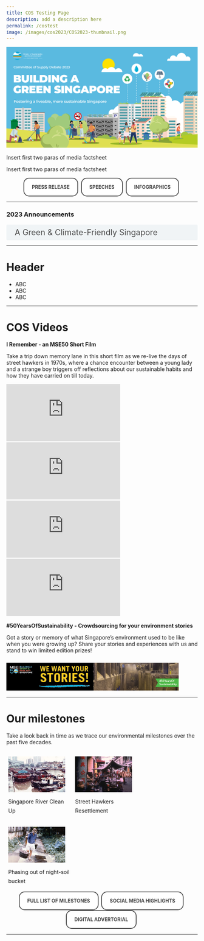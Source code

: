 ```yaml
---
title: COS Testing Page
description: add a description here
permalink: /costest
image: /images/cos2023/COS2023-thumbnail.png
---
```

<style>
/*--------------------------------------------------------------
STYLING FOR INTRO
--------------------------------------------------------------*/

.img-icon {
 max-width: 90% !important;
margin-top: 10px !important;
}
 
.column {
  float: left;
  width: 33%;
  margin: 5px;
}

.icon-desc {
 line-height: 1.5rem !important;
 margin: 10px 0px !important;
 }
 
/* Clear floats after the columns */
.row:after {
  content: "";
  display: table;
  clear: both;
}
 
@media screen and (max-width: 600px) {
  .column {
    width: 75%;
    margin-left: 12.5%;
  }
}
/*--------------------------------------------------------------
STYLING FOR BUTTONS
--------------------------------------------------------------*/
 
.button {
  cursor: pointer;
  -webkit-backface-visibility: hidden;
  backface-visibility: hidden;
  font: inherit;
  border: none;
  position: relative;
  transition: 300ms ease;
  color: #484848 !important;
  text-transform: uppercase;
  background: #ffffff;
  padding: 15px 20px;
  border: 2px solid #484848;
  display: inline-block;
  transition: all 0.4s ease 0s;
  border-radius: 15px;
  font-weight: bold;
  text-decoration: none !important;
  font-size:0.9em;
}
.button:before {
  transition: 300ms ease;
  position: absolute;
  display: block;
  content: "";
  transform: translateZ(-40px);
  -webkit-backface-visibility: hidden;
  backface-visibility: hidden;
  height: calc(100% - 20px);
  width: calc(100% - 20px);
  border-radius: 100px;
  left: 10px;
  top: 16px;
}
.button:hover {
  transform: translateZ(55px);
  color: #ffffff !important;
  background: #4a96b0;
  border-color: #4a96b0 !important;
  transition: all 0.4s ease 0s;
  text-decoration: none;
}
.button:hover:before {
  transform: translateZ(-45px);
}
.button:active {
  transform: translateZ(20px);
}
.button:active:before {
  transform: translateZ(-20px);
  top: 10px;
}
	
/*--------------------------------------------------------------
STYLING FOR ACCORDIAN
--------------------------------------------------------------*/
 input {
	display: none;
}
label {
	display: block;
	padding: 8px 22px;
	margin: 0 0 5px 0;
	cursor: pointor;
	background: #F0F4F6;
	border-radius: 3px;
	color: #484848;
	transition: ease .5s;
	font-size: 1.5em;
}

label:hover {
	background: #4a96b0;
	color: #FFF;
}

.accordion-content {
	/* background: #E2E5F6; */
	padding: 10px 0px 30px 30px;
	/* border: 1px solid #484848; */
	margin: 0 0 1px 0;
	border-radius: 3px;
}

input + label + .accordion-content {
	display: none;
}

input:checked + label + .accordion-content {
	display: none;
}

input:checked + label + .accordion-content {
	display: block;
}
</style>
<img src="/images/cos2023/COS2023-thumbnail.png" class="mse50-logo"><br>

<p>Insert first two paras of media factsheet</p>
<p>Insert first two paras of media factsheet</p>

<div>
<center>
	  <a class="button" href="xxx" target="_blank">Press Release</a>&nbsp; 
	  <a class="button" href="/news/committee-of-supply/" target="_blank">Speeches</a>&nbsp;
	  <a class="button" href="xxxx/" target="_blank">Infographics</a>&nbsp;
</center>
</div>

<hr> 

<h3 id="carbon-emissions">2023 Announcements</h3>
<div>
  	<input type="checkbox" id="cctitle1"  /><label for="cctitle1">A Green & Climate-Friendly Singapore</label>
	<div class="accordion-content">
      <p><b>Public Sector leading the way in environmental sustainability</b></p>
      <ul>
	 <li>Annual GreenGov.SG report on Government's efforts, progress and plans (from 2023)</li>
         <li> Statutory Boards to publish annual environmental sustainability disclosures on their efforts, progress and plans (from 2024)</li>
         <li>Up to 5% of evaluation points to be set aside for environmental sustainability for large Government construction and ICT tenders (starting in 2024)</li>
        <li>PUB has committed to achieving net zero emissions around 2045 through 3Rs strategy - Replace, Reduce, Remove</li>
</ul>

	<p><b>Supporting our Households & Companies to be more energy efficient</b></p>
  	<ul>
	 <li>Helping households make more informed decisions</li>
         <li>Energy labels will be introduced for more appliances</li>
         <li>Energy standards for appliances will be raised over the next two years</li>
         <li>Extension and expansion of the Climate Friendly Households Programme. More details will be released later this year.</li>
         <li>Enhancement of Energy Efficiency Fund (E2F) to provide manufacturing SMEs more certainty when investing in energy efficient technologies and simpler grant application process</li>
	</ul>
	</div>
	
  	<input type="checkbox" id="cctitle2"  /><label for="cctitle2">Ensuring Water Sustainability</label>
	<div class="accordion-content">
	<ul>
		<li>Tunneling works for Deep Tunnel Sewerage System (DTSS) Phase 2 Project expected to be completed (by 2H2023)</li>
      <li>Redevelopment of Kranji Water Reclamation Plant and Kranji NEWater Factory to increase treatment capacities and NEWater production</li>
      <li>Introduction of mandatory water recycling requirements on new projects in wafer fabrication, electronics and biomedical industries (from 1 January 2024)</li>
		</ul>
	</div>
	
  	<input type="checkbox" id="cctitle3"  /><label for="cctitle3">Towards a Zero Waste Nation</label>
	<div class="accordion-content">
      	<p><b>Reducing packaging waste, increasing recycling & building zero waste habits</b></p>
		<ul>
		<li>Larger supermarket operators to charge at least 5 cents per disposable carrier bag to encourage consumers to bring their own bags (from 3 July 2023)</li>
      		<li>New beverage container return scheme to boost recycling of used plastic bottles and metal cans</li>
      		<li>Bloobox distribution to encourage households to recycle right</li>
		</ul>
	</div>
		
	<input type="checkbox" id="cctitle4"  /><label for="cctitle4">Safeguarding Our Hawker Culture</label>
	<div class="accordion-content">
		<p><b>New & upgraded hawker centres</b></p>
		<ul>
      			<li>Two new hawker centres (Buangkok and Woodleigh Village), and a refreshed hawker centre (Jurong West) will be operational in 2023</li>
		</ul>	
	
		<p><b>Sustaining the hawker trade</b></p>
		<ul>
        	<li>Ongoing programmes such as Hawkers' Development Programme will be enhanced</li>
		</ul>
        
		<p><b>Raising hawkers' productivity</b></p>
		<ul>
          <li>Expansion of hawkers' Productivity Grant from $5,000 to $7,000 to cover stall-level digital solutions (extended to FY2025)</li>
          <li>Enhancement of Productive Hawker Centres Programme to cover co-funding for Cleaning Process Automation solutions (extended to FY2028)</li>
		</ul>
	</div>
	

	<input type="checkbox" id="cctitle5"  /><label for="cctitle5">Enhancing Coastal & Flood Resilience</label>
	<div class="accordion-content">
		<ul>
		<li>New Coastal Protection and Flood Management Research Programme to support development of innovative coastal protection and flood management solutions</li>
      <li>Ongoing site-specific studies will cover half of Singapore's coastline when new study at North-west coast (Lim Chu Kang) and Sungei Kadut area) commences in second half of 2023</li>
      <li>Ongoing drainage improvement works at 25 locations to enhance flood resilience</li>
		</ul>
	</div>
	

	<input type="checkbox" id="cctitle6"  /><label for="cctitle6">Securing a Safe Supply of Food</label>
	<div class="accordion-content">
		<p><b>Diversifying our food import sources</b></p>
		<ul>
      		<li>Increased our food supply sources from 172 countries and regions in 2019 to 183 in 2022</li>
		</ul>
		
		<p><b>Growing local</b></p>
      		<ul>
      			<li>Launch first land tender for wider range of food types (e.g. fruited vegetables and mushrooms) in 2H2023</li>
      			<li>Continue efforts to transform the Lim Chu Kang region through masterplanning</li>
		</ul>
		
		<p><b>Developing a skilled agri-food workforce</b></p>
    		 <ul>
      			<li>New ITE Work-Study Diploma in Agriculture and Aquaculture Technology (from April 2023) </li> 
		</ul>
		
		<p><b>New Alliance for Action (AfA)</b></p>
		<ul>
       			 <li>Explore solutions to raise demand for local produce</li>
		</ul>
     
		<p><b>A more productive & sustainable aquaculture sector</b></p>
		<ul>
        		<li>SFA's Marine Aquaculture Centre as key research campus of Aquapolis for aquaculture research and innovation</li>
        		<li>Pre-planning study on integrating future research facilities with aquaculture infrastructure</li>
      		</ul>
		
		<p><b>Leveraging Science, Data & Technology to enhance food safety</b></p>
		<ul>
        		<li>Development of Whole Genome Sequencing analytics to better identify causes of foodborne diseases</li>
        		<li>$23 million set aside under the Singapore Food Story R&D Programme 2.0 to build new food safety capabilities</li>
      		</ul>
	</div>
	

	<input type="checkbox" id="cctitle7"  /><label for="cctitle7">Partnering the Community</label>
	<div class="accordion-content">
		<p><b>Green Action for Communities (GAC)</b></p>
		<ul>
         		 <li>Galvanise community participation to develop action plans for sustainability initiatives</li>
          		<li>700 GAC group members engaged through workshops and deep dives</li>
          		<li>More deep dives to be rolled out over the next few months</li>
      		</ul>

		<p><b>SG Eco Fund</b></p>
		<ul>
        		<li>Supported over 180 ground-up community projects on sustainability</li>
        		<li>Individuals and groups are invited to apply for funding to implement projects with the community</li>
      		</ul>
	</div>
	
</div>	
<hr>

<h1>Header</h1>

* ABC
* ABC
* ABC



<hr>

<h1>COS Videos</h1>
<p><strong>I Remember - an MSE50 Short Film</strong></p>
<p>Take a trip down memory lane in this short film as we re-live the days of street hawkers in 1970s, where a chance encounter between a young lady and a strange boy triggers off reflections about our sustainable habits and how they have carried on till today.</p>

<iframe src="https://www.youtube.com/embed/STUnLrfK0as" title="YouTube video player" frameborder="0" allow="accelerometer; autoplay; clipboard-write; encrypted-media; gyroscope; picture-in-picture" allowfullscreen></iframe>
<iframe src="https://www.youtube.com/embed/STUnLrfK0as" title="YouTube video player" frameborder="0" allow="accelerometer; autoplay; clipboard-write; encrypted-media; gyroscope; picture-in-picture" allowfullscreen></iframe>
<iframe src="https://www.youtube.com/embed/STUnLrfK0as" title="YouTube video player" frameborder="0" allow="accelerometer; autoplay; clipboard-write; encrypted-media; gyroscope; picture-in-picture" allowfullscreen></iframe>
<iframe src="https://www.youtube.com/embed/STUnLrfK0as" title="YouTube video player" frameborder="0" allow="accelerometer; autoplay; clipboard-write; encrypted-media; gyroscope; picture-in-picture" allowfullscreen></iframe>
<p></p>

<p><strong>#50YearsOfSustainability - Crowdsourcing for your environment stories</strong></p>
<p>Got a story or memory of what Singapore’s environment used to be like when you were growing up? Share your stories and experiences with us and stand to win limited edition prizes! </p>

<a href="/mse50contest"><img src="images/mse50/UGCWebBanner.png" class="img-icon" alt="web banner"></a>
 

  
<hr>
<h1>Our milestones</h1>

<p>Take a look back in time as we trace our environmental milestones over the past five decades.</p>
<div class="row">
 <div class="column">
 <img src="images/mse50/m4.jpg" class="img-icon" alt="MSE50"><br>
  <p class="icon-desc">Singapore River Clean Up<br></p>
 </div>
 <div class="column">
 <img src="images/mse50/m9.jpg" class="img-icon" alt="MSE50"><br>
  <p class="icon-desc">Street Hawkers Resettlement<br></p>
 </div>
 <div class="column">
 <img src="images/mse50/m12.jpg" class="img-icon" alt="MSE50"><br>
  <p class="icon-desc">Phasing out of night-soil bucket<br></p>
 </div>
</div>


<div>
<center>
	  <a class="button" href="/mse50milestones">Full list of milestones</a>&nbsp; <a class="button" href="https://www.facebook.com/hashtag/mse50" target="_blank">Social Media Highlights</a>&nbsp;  <a class="button" href="https://www.straitstimes.com/singapore/environment/mse-from-newater-to-vertical-farming-key-milestones-singapore-50-year-journey-towards-sustainability" target="_blank">Digital Advertorial</a>&nbsp;
</center>
</div>  
  
 
 <hr>



	
<!-- container end dic -->


